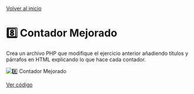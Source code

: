 [Volver al inicio](https://github.com/LoganNDE/Ejercicios-PHP/tree/main/1-Ejercicios/#readme)
# 8️⃣ Contador Mejorado

Crea un archivo PHP que modifique el ejercicio anterior añadiendo títulos y párrafos en HTML explicando lo que hace cada contador.

![8️⃣ Contador Mejorado](ruta/a/la/imagen_contador_mejorado.jpg)

[Ver código](https://github.com/LoganNDE/Ejercicios-PHP/tree/main/1-Ejercicios/contadorMejorado/contadorMejorado.php)
